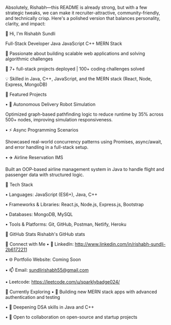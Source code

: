 Absolutely, Rishabh—this README is already strong, but with a few strategic tweaks, we can make it recruiter-attractive, community-friendly, and technically crisp. Here's a polished version that balances personality, clarity, and impact:

👋 Hi, I'm Rishabh Sundli

Full-Stack Developer  Java  JavaScript  C++  MERN Stack

🚀 Passionate about building scalable web applications and solving algorithmic challenges

🎯 7+ full-stack projects deployed | 100+ coding challenges solved

💡 Skilled in Java, C++, JavaScript, and the MERN stack (React, Node, Express, MongoDB)


🔹 Featured Projects

• 	🚗 Autonomous Delivery Robot Simulation

Optimized graph-based pathfinding logic to reduce runtime by 35% across 500+ nodes, improving simulation responsiveness.

• 	⚡ Async Programming Scenarios

Showcased real-world concurrency patterns using Promises, async/await, and error handling in a full-stack setup.

• 	✈️ Airline Reservation IMS

Built an OOP-based airline management system in Java to handle flight and passenger data with structured logic.

🔹 Tech Stack

• 	Languages: JavaScript (ES6+), Java, C++

• 	Frameworks & Libraries: React.js, Node.js, Express.js, Bootstrap

• 	Databases: MongoDB, MySQL

• 	Tools & Platforms: Git, GitHub, Postman, Netlify, Heroku


🔹 GitHub Stats
Rishabh's GitHub stats

🔹 Connect with Me
• 	💼 LinkedIn: http://www.linkedin.com/in/rishabh-sundli-2b6172211

• 	🌐 Portfolio Website: Coming Soon

• 	📫 Email: sundlirishabh55@gmail.com

•      Leetcode: https://leetcode.com/u/sparklybadge024/


🔹 Currently Exploring
• 	🔭 Building new MERN stack apps with advanced authentication and testing

• 	🌱 Deepening DSA skills in Java and C++

• 	🤝 Open to collaboration on open-source and startup projects
